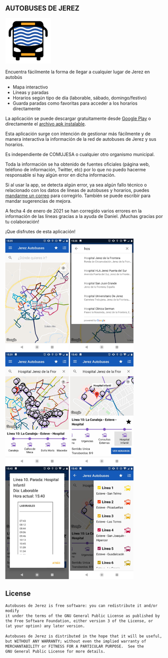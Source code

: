 AUTOBUSES DE JEREZ
------------------

![autobuses-jerez-icono](app/src/main/res/mipmap-xxhdpi/ic_app.png)

Encuentra fácilmente la forma de llegar a cualquier lugar de Jerez en autobús

- Mapa interactivo
- Líneas y paradas
- Horarios según tipo de día (laborable, sábado, domingo/festivo)
- Guarda paradas como favoritas para acceder a los horarios directamente

La aplicación se puede descargar gratuitamente desde
[Google Play](https://play.google.com/store/apps/details?id=com.triskelapps.busjerez)
o directamente el [archivo apk instalable](https://github.com/jbc25/autobuses-jerez/raw/master/app/release/app-release.apk).

Esta aplicación surge con intención de gestionar más fácilmente y de manera interactiva la información de la red de autobuses de Jerez y sus horarios.

Es independiente de COMUJESA o cualquier otro organismo municipal.

Toda la información se ha obtenido de fuentes oficiales (página web, teléfono de información, Twitter, etc) por lo que no puedo hacerme responsable si hay algún error en dicha información.

Si al usar la app, se detecta algún error, ya sea algún fallo técnico o relacionado con los datos de líneas de autobuses y horarios, puedes [mandarme un correo](mailto:julio@triskelapps.com) para corregirlo.
También se puede escribir para mandar sugerencias de mejora.

A fecha 4 de enero de 2021 se han corregido varios errores en la información de las líneas gracias a la ayuda de Daniel. ¡Muchas gracias por tu colaboración!

¡Que disfrutes de esta aplicación!

<span>
<img src="resources/market/screenshots/photo5857267010495427553.jpg" alt="pantallazo1" width="200"/>
<img src="resources/market/screenshots/photo5857267010495427552.jpg" alt="pantallazo2" width="200"/>
<img src="resources/market/screenshots/photo5857267010495427551.jpg" alt="pantallazo3" width="200"/>
<img src="resources/market/screenshots/photo5857267010495427550.jpg" alt="pantallazo4" width="200"/>
<img src="resources/market/screenshots/photo5857267010495427549.jpg" alt="pantallazo5" width="200"/>
<img src="resources/market/screenshots/photo5857267010495427548.jpg" alt="pantallazo6" width="200"/>
</span>

License
-------

    Autobuses de Jerez is free software: you can redistribute it and/or modify
    it under the terms of the GNU General Public License as published by
    the Free Software Foundation, either version 3 of the License, or
    (at your option) any later version.

    Autobuses de Jerez is distributed in the hope that it will be useful,
    but WITHOUT ANY WARRANTY; without even the implied warranty of
    MERCHANTABILITY or FITNESS FOR A PARTICULAR PURPOSE.  See the
    GNU General Public License for more details.